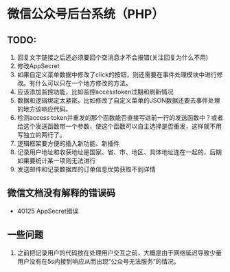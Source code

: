 # 微信公众号后台系统（PHP）

## TODO:  
1. 回复文字链接之后还必须要回个空消息才不会报错(关注回复为什么不用)
2. 修改AppSecret
3. 如果自定义菜单数据中修改了click的按钮，则还需要在事件处理模块中进行修改。有什么可以只在一个地方修改的方法。
4. 应该添加监控功能，比如监控accesstoken过期和刷新情况
5. 数据和逻辑绑定太紧密。比如修改了自定义菜单的JSON数据还要去事件处理的地方该响应代码。
6. 检测access token并重发的那个函数能否直接写进前一行的发送函数中？或者给这个发送函数带一个参数，使这个函数可以自主选择是否重发，这样就不用写独立的两行了。
7. 逻辑框架要方便的插入新功能、新插件
8. 记录用户地址和收获地址是国家、省、市、地区、具体地址连在一起的，后期如果要统计某一项则无法进行
9. 发送邮件和记录数据库的订单信息优势获取不到详情



## 微信文档没有解释的错误码
* 40125 AppSecret错误




## 一些问题
1. 之前把记录用户的代码放在处理用户交互之前，大概是由于网络延迟导致少量用户没有在5s内接到响应从而出现“公众号无法服务”的情况。